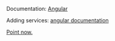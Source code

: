 Documentation: [Angular](https://angular.io/tutorial/toh-pt2#final-code-review)

Adding services: [angular documentation](https://angular.io/tutorial/toh-pt4)

[Point now.](https://angular.io/tutorial/toh-pt5#dashboardcomponent-hero-links)